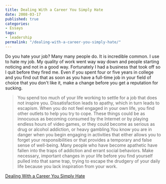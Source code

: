 ```yaml
---
title: Dealing With a Career You Simply Hate
date: 2008-03-17
published: true
categories:
- Essays
tags:
- leadership
permalink: "/dealing-with-a-career-you-simply-hate/"
---
```

Do you hate your job? Many many people do. It is incredible common. I use to hate my job. My quality of work went way way down and people starting noticing and not in a good way. Fortunately I had a business that took off so I quit before they fired me. Even if you spent four or five years in college and you find out that as soon as you have a full-time job in your field of choice that you don't like it, make a change before you get a reputation for sucking.
<blockquote><p> You spend too much of your life working to settle for a job that does not inspire you. Dissatisfaction leads to apathy, which in turn leads to escapism. When you do not feel engaged in your own life, you find other outlets to help you try to cope. These things could be as innocuous as becoming consumed by the Internet or by playing endless hours of video games, or they could become as serious as drug or alcohol addiction, or heavy gambling.You know you are in danger when you begin engaging in activities that either allows you to forget your responsibilities or that provides a temporary and false sense of well-being. Many people who have become apathetic have fallen into the traps of addiction and errant social behaviors. Make necessary, important changes in your life before you find yourself pulled into that same trap, trying to escape the drudgery of your daily life because you lack inspiration from your work.</blockquote>
<p><a href="http://www.dumblittleman.com/2008/03/dealing-with-career-you-simply-hate.html" rel="nofollow">Dealing With a Career You Simply Hate</a></p>
